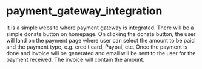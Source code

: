 # payment_gateway_integration
It is a simple website where payment gateway is integrated.
There will be a simple donate button on homepage. On clicking
the donate button, the user will land on the payment page where
user can select the amount to be paid and the payment type, e.g.
credit card, Paypal, etc.
Once the payment is done and invoice will be generated and
email will be sent to the user for the payment received. The
invoice will contain the amount.
